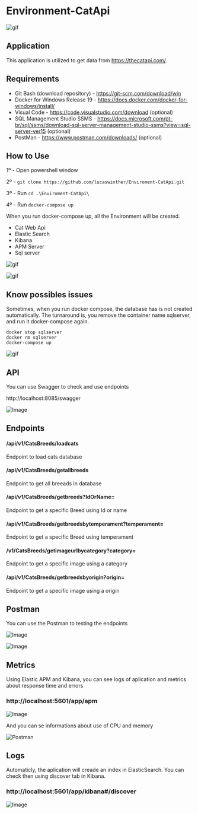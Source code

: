 # Environment-CatApi

![gif](https://github.com/lucaswinther/Enviroment-CatApi/blob/master/images/environment_architecture.png)


## Application
This application is utilized to get data from https://thecatapi.com/.

## Requirements

* Git Bash (download repository) - https://git-scm.com/download/win
* Docker for Windows Release 19 - https://docs.docker.com/docker-for-windows/install/
* Visual Code - https://code.visualstudio.com/download (optional)
* SQL Management Studio SSMS - https://docs.microsoft.com/pt-br/sql/ssms/download-sql-server-management-studio-ssms?view=sql-server-ver15 (optional)
* PostMan - https://www.postman.com/downloads/ (optional)

## How to Use

1º - Open powershell window

2º - ```git clone https://github.com/lucaswinther/Enviroment-CatApi.git```

3º - Run ```cd .\Enviroment-CatApi\ ```

4º - Run ```docker-compose up```

When you run docker-compose up, all the Environment will be created.

* Cat Web Api
* Elastic Search
* Kibana
* APM Server
* Sql server

![gif](https://github.com/lucaswinther/Enviroment-CatApi/blob/master/images/enviroment.png)


![gif](https://github.com/lucaswinther/Enviroment-CatApi/blob/master/images/compose-up.gif)



## Know possibles issues
Sometimes, when you run docker compose, the database has is not created automatically.
The turnaround is, you remove the container name sqlserver, and run it docker-compose again.

```
docker stop sqlserver
docker rm sqlserver
docker-compose up
```

![gif](https://github.com/lucaswinther/Enviroment-CatApi/blob/master/images/compose-up2.gif)


## API
You can use Swagger to check and use endpoints 

http://localhost:8085/swagger

![Image](https://github.com/lucaswinther/Enviroment-CatApi/blob/master/images/swagger.png)

## Endpoints

#### /api/v1/CatsBreeds/loadcats
Endpoint to load cats database

#### /api/v1/CatsBreeds/getallbreeds
Endpoint to get all breeads in database

#### /api/v1/CatsBreeds/getbreeds?IdOrName=
Endpoint to get a specific Breed using Id or name

#### /api/v1/CatsBreeds/getbreedsbytemperament?temperament=
Endpoint to get a specific Breed using temperament

#### /v1/CatsBreeds/getimageurlbycategory?category=
Endpoint to get a specific image using a category

#### /api/v1/CatsBreeds/getbreedsbyorigin?origin=
Endpoint to get a specific image using a origin


## Postman
You can use the Postman to testing the endpoints

![Image](https://github.com/lucaswinther/Enviroment-CatApi/blob/master/images/Postman.png)

![Image](https://github.com/lucaswinther/Enviroment-CatApi/blob/master/images/Postman2.png)


## Metrics
Using Elastic APM and Kibana, you can see logs of aplication and metrics about response time and errors

### http://localhost:5601/app/apm 

![Image](https://github.com/lucaswinther/Enviroment-CatApi/blob/master/images/ApiMonitoring.png)

And you can se informations about use of CPU and memory

![Postman](https://github.com/lucaswinther/Enviroment-CatApi/blob/master/images/ApiMonitoring2.png)


## Logs
Automaticly, the aplication will creade an index in ElasticSearch.
You can check then using discover tab in Kibana.

### http://localhost:5601/app/kibana#/discover

![Image](https://github.com/lucaswinther/Enviroment-CatApi/blob/master/images/ApiLogs.png)

